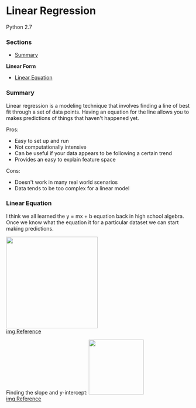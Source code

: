 # Linear Regression

Python 2.7

### Sections
 - [Summary](https://github.com/gravity226/Understanding_Data_Science/tree/master/Linear_Regression#summary)

<b>Linear Form</b>
 - [Linear Equation](https://github.com/gravity226/Understanding_Data_Science/tree/master/Linear_Regression#linear-equation)



### Summary
Linear regression is a modeling technique that involves finding a line of best fit through a set of data points.  Having an equation for the line allows you to makes predictions of things that haven't happened yet.  

Pros:
 - Easy to set up and run
 - Not computationally intensive
 - Can be useful if your data appears to be following a certain trend
 - Provides an easy to explain feature space

Cons:
 - Doesn't work in many real world scenarios
 - Data tends to be too complex for a linear model

### Linear Equation
I think we all learned the y = mx + b equation back in high school algebra. Once we know what the equation it for a particular dataset we can start making predictions.  

<img src="https://github.com/gravity226/Understanding_Data_Science/blob/master/imgs/ymxb.bmp" height="250"><br />
[img Reference](https://www.tes.com/lessons/Xn3MVjd8CqjH-Q/y-mx-b)

Finding the slope and y-intercept:
<img src="https://github.com/gravity226/Understanding_Data_Science/blob/master/imgs/slope_intercept.jpg" height="150"><br />
[img Reference](http://d32ogoqmya1dw8.cloudfront.net/images/introgeo/teachingwdata/LeastSqEq2.jpg)












#
